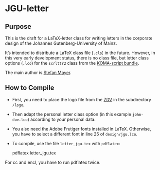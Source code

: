 # JGU-letter

## Purpose

This is the draft for a LaTeX-letter class for writing letters in the corporate design of the Johannes Gutenberg-University of Mainz.

It’s intended to distribute a LaTeX class file (`.cls`) in the future. However, in this very early development status, there is no class file, but letter class options (`.lco`) for the `scrlttr2` class from the [KOMA-script bundle](http://tug.ctan.org/tex-archive/macros/latex/contrib/koma-script).

The main author is [Stefan Mayer](http://github.com/stm/JGU-letter).

## How to Compile

- First, you need to place the logo file from the [ZDV](http://www.zdv.uni-mainz.de/uni-intern/vorlagen/logos/JGU-Logo_farbe_cmyk.pdf) in the subdirectory `/logo`. 
- Then adapt the personal letter class option (in this example `john-doe.lco`) according to your personal data.
- You also need the Adobe Frutiger fonts installed in LaTeX. Otherwise, you have to select a different font in line 25 of `design/jgu.lco`.
- To compile, use the file `letter_jgu.tex` with `pdflatex`:

    pdflatex letter_jgu.tex

For cc and encl, you have to run pdflatex twice.
